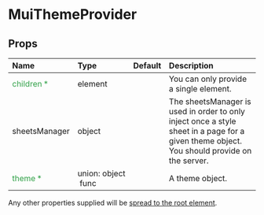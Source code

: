 <!--- This documentation is automatically generated, do not try to edit it. -->

# MuiThemeProvider



## Props
| Name | Type | Default | Description |
|:-----|:-----|:--------|:------------|
| <span style="color: #31a148">children *</span> | element |  | You can only provide a single element. |
| sheetsManager | object |  | The sheetsManager is used in order to only inject once a style sheet in a page for a given theme object. You should provide on the server. |
| <span style="color: #31a148">theme *</span> | union:&nbsp;object<br>&nbsp;func<br> |  | A theme object. |

Any other properties supplied will be [spread to the root element](/customization/api#spread).


